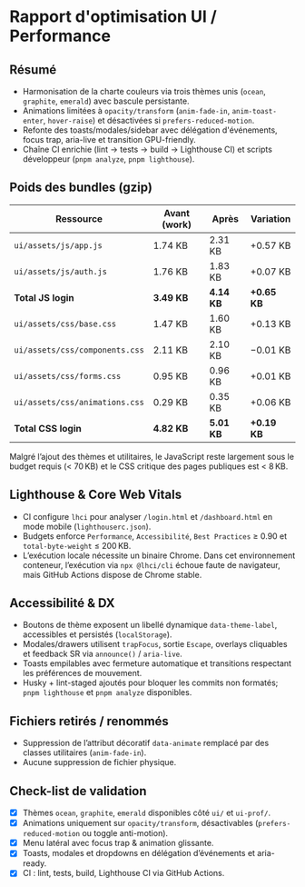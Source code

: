 # Rapport d'optimisation UI / Performance

## Résumé
- Harmonisation de la charte couleurs via trois thèmes unis (`ocean`, `graphite`, `emerald`) avec bascule persistante.
- Animations limitées à `opacity/transform` (`anim-fade-in`, `anim-toast-enter`, `hover-raise`) et désactivées si `prefers-reduced-motion`.
- Refonte des toasts/modales/sidebar avec délégation d'événements, focus trap, aria-live et transition GPU-friendly.
- Chaîne CI enrichie (lint → tests → build → Lighthouse CI) et scripts développeur (`pnpm analyze`, `pnpm lighthouse`).

## Poids des bundles (gzip)
| Ressource | Avant (work) | Après | Variation |
| --- | --- | --- | --- |
| `ui/assets/js/app.js` | 1.74 KB | 2.31 KB | +0.57 KB |
| `ui/assets/js/auth.js` | 1.76 KB | 1.83 KB | +0.07 KB |
| **Total JS login** | **3.49 KB** | **4.14 KB** | **+0.65 KB** |
| `ui/assets/css/base.css` | 1.47 KB | 1.60 KB | +0.13 KB |
| `ui/assets/css/components.css` | 2.11 KB | 2.10 KB | −0.01 KB |
| `ui/assets/css/forms.css` | 0.95 KB | 0.96 KB | +0.01 KB |
| `ui/assets/css/animations.css` | 0.29 KB | 0.35 KB | +0.06 KB |
| **Total CSS login** | **4.82 KB** | **5.01 KB** | **+0.19 KB** |

Malgré l’ajout des thèmes et utilitaires, le JavaScript reste largement sous le budget requis (< 70 KB) et le CSS critique des pages publiques est < 8 KB.

## Lighthouse & Core Web Vitals
- CI configure `lhci` pour analyser `/login.html` et `/dashboard.html` en mode mobile (`lighthouserc.json`).
- Budgets enforce `Performance`, `Accessibilité`, `Best Practices` ≥ 0.90 et `total-byte-weight` ≤ 200 KB.
- L’exécution locale nécessite un binaire Chrome. Dans cet environnement conteneur, l’exécution via `npx @lhci/cli` échoue faute de navigateur, mais GitHub Actions dispose de Chrome stable.

## Accessibilité & DX
- Boutons de thème exposent un libellé dynamique `data-theme-label`, accessibles et persistés (`localStorage`).
- Modales/drawers utilisent `trapFocus`, sortie `Escape`, overlays cliquables et feedback SR via `announce()` / `aria-live`.
- Toasts empilables avec fermeture automatique et transitions respectant les préférences de mouvement.
- Husky + lint-staged ajoutés pour bloquer les commits non formatés; `pnpm lighthouse` et `pnpm analyze` disponibles.

## Fichiers retirés / renommés
- Suppression de l’attribut décoratif `data-animate` remplacé par des classes utilitaires (`anim-fade-in`).
- Aucune suppression de fichier physique.

## Check-list de validation
- [x] Thèmes `ocean`, `graphite`, `emerald` disponibles côté `ui/` et `ui-prof/`.
- [x] Animations uniquement sur `opacity/transform`, désactivables (`prefers-reduced-motion` ou toggle anti-motion).
- [x] Menu latéral avec focus trap & animation glissante.
- [x] Toasts, modales et dropdowns en délégation d’événements et aria-ready.
- [x] CI : lint, tests, build, Lighthouse CI via GitHub Actions.
